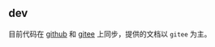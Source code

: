 ## dev
目前代码在 [github](https://github.com/gem-mine/glaucus-doc) 和 [gitee](https://gitee.com/gyh9457/glaucus-doc) 上同步，提供的文档以 `gitee` 为主。